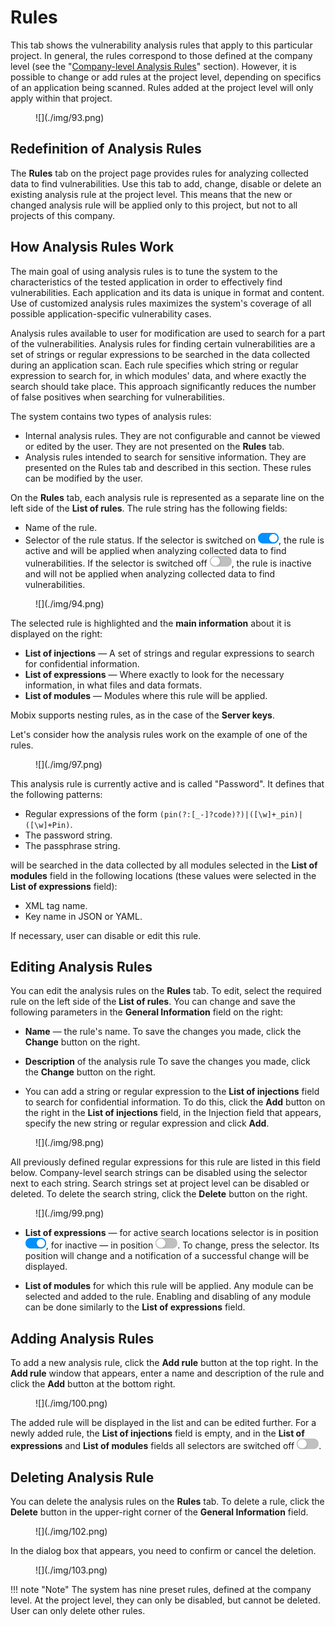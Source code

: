 # Rules

This tab shows the vulnerability analysis rules that apply to this particular project. In general, the rules correspond to those defined at the company level (see the "[Company-level Analysis Rules](../ag/pravila_analiza_na_urovne_organizacii.md)" section). However, it is possible to change or add rules at the project level, depending on specifics of an application being scanned. Rules added at the project level will only apply within that project.

<figure markdown>![](./img/93.png)</figure>

## Redefinition of Analysis Rules

The **Rules** tab on the project page provides rules for analyzing collected data to find vulnerabilities. Use this tab to add, change, disable or delete an existing analysis rule at the project level. This means that the new or changed analysis rule will be applied only to this project, but not to all projects of this company.

## How Analysis Rules Work

The main goal of using analysis rules is to tune the system to the characteristics of the tested application in order to effectively find vulnerabilities. Each application and its data is unique in format and content. Use of customized analysis rules maximizes the system's coverage of all possible application-specific vulnerability cases.

Analysis rules available to user for modification are used to search for a part of the vulnerabilities. Analysis rules for finding certain vulnerabilities are a set of strings or regular expressions to be searched in the data collected during an application scan. Each rule specifies which string or regular expression to search for, in which modules' data, and where exactly the search should take place. This approach significantly reduces the number of false positives when searching for vulnerabilities.

The system contains two types of analysis rules:

* Internal analysis rules. They are not configurable and cannot be viewed or edited by the user. They are not presented on the **Rules** tab.
* Analysis rules intended to search for sensitive information. They are presented on the Rules tab and described in this section. These rules can be modified by the user.

On the **Rules** tab, each analysis rule is represented as a separate line on the left side of the **List of rules**. The rule string has the following fields:

* Name of the rule.
* Selector of the rule status. If the selector is switched on ![](./img/swith_on.png), the rule is active and will be applied when analyzing collected data to find vulnerabilities. If the selector is switched off ![](./img/swith_off.png), the rule is inactive and will not be applied when analyzing collected data to find vulnerabilities.

<figure markdown>![](./img/94.png)</figure>

The selected rule is highlighted and the **main information** about it is displayed on the right:

* **List of injections** — A set of strings and regular expressions to search for confidential information.
* **List of expressions** — Where exactly to look for the necessary information, in what files and data formats.
* **List of modules** — Modules where this rule will be applied.

Mobix supports nesting rules, as in the case of the **Server keys**.

Let's consider how the analysis rules work on the example of one of the rules.

<figure markdown>![](./img/97.png)</figure>

This analysis rule is currently active and is called &quot;Password&quot;. It defines that the following patterns:

* Regular expressions of the form `(pin(?:[_-]?code)?)|([\w]+_pin)|([\w]+Pin)`.
* The password string.
* The passphrase string.

will be searched in the data collected by all modules selected in the **List of modules** field in the following locations (these values were selected in the **List of expressions** field):

* XML tag name.
* Key name in JSON or YAML.

If necessary, user can disable or edit this rule.

## Editing Analysis Rules

You can edit the analysis rules on the **Rules** tab. To edit, select the required rule on the left side of the **List of rules**. You can change and save the following parameters in the **General Information** field on the right:

* **Name** — the rule's name. To save the changes you made, click the **Change** button on the right.

* **Description** of the analysis rule To save the changes you made, click the **Change** button on the right.

* You can add a string or regular expression to the **List of injections** field to search for confidential information. To do this, click the **Add** button on the right in the **List of injections** field, in the Injection field that appears, specify the new string or regular expression and click **Add**.
  
<figure markdown>![](./img/98.png)</figure>

All previously defined regular expressions for this rule are listed in this field below. Company-level search strings can be disabled using the selector next to each string. Search strings set at project level can be disabled or deleted. To delete the search string, click the **Delete** button on the right.
  
<figure markdown>![](./img/99.png)</figure>

* **List of expressions** — for active search locations selector is in position ![](./img/swith_on.png), for inactive — in position ![](./img/swith_off.png). To change, press the selector. Its position will change and a notification of a successful change will be displayed.

* **List of modules** for which this rule will be applied. Any module can be selected and added to the rule. Enabling and disabling of any module can be done similarly to the **List of expressions** field.

## Adding Analysis Rules

To add a new analysis rule, click the **Add rule** button at the top right. In the **Add rule** window that appears, enter a name and description of the rule and click the **Add** button at the bottom right.

<figure markdown>![](./img/100.png)</figure>

The added rule will be displayed in the list and can be edited further. For a newly added rule, the **List of injections** field is empty, and in the **List of expressions** and **List of modules** fields all selectors are switched off ![](./img/swith_off.png).

## Deleting Analysis Rule

You can delete the analysis rules on the **Rules** tab. To delete a rule, click the **Delete** button in the upper-right corner of the **General Information** field.

<figure markdown>![](./img/102.png)</figure>

In the dialog box that appears, you need to confirm or cancel the deletion.

<figure markdown>![](./img/103.png)</figure>

!!! note "Note"
    The system has nine preset rules, defined at the company level. At the project level, they can only be disabled, but cannot be deleted. User can only delete other rules.